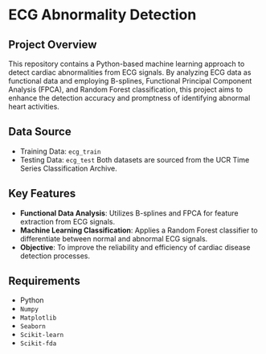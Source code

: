 # ECG Abnormality Detection

## Project Overview
This repository contains a Python-based machine learning approach to detect cardiac abnormalities from ECG signals. By analyzing ECG data as functional data and employing B-splines, Functional Principal Component Analysis (FPCA), and Random Forest classification, this project aims to enhance the detection accuracy and promptness of identifying abnormal heart activities.

## Data Source
- Training Data: `ecg_train`
- Testing Data: `ecg_test`
Both datasets are sourced from the UCR Time Series Classification Archive.

## Key Features
- **Functional Data Analysis**: Utilizes B-splines and FPCA for feature extraction from ECG signals.
- **Machine Learning Classification**: Applies a Random Forest classifier to differentiate between normal and abnormal ECG signals.
- **Objective**: To improve the reliability and efficiency of cardiac disease detection processes.

## Requirements
- Python
- `Numpy`
- `Matplotlib`
- `Seaborn`
- `Scikit-learn`
- `Scikit-fda`



